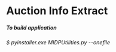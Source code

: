 # Auction Info Extract
##### To build application 
###### $ pyinstaller.exe MIDPUtilities.py --onefile
